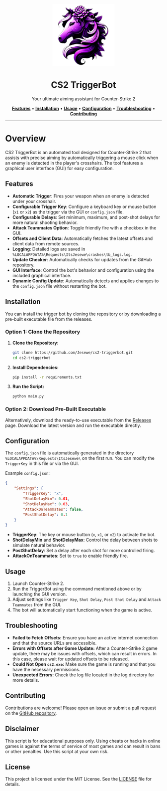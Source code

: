 <div align="center">
   <img src="src/img/icon.png" alt="CS2 TriggerBot" width="200" height="200">
   <h1>CS2 TriggerBot</h1>
   <p>Your ultimate aiming assistant for Counter-Strike 2</p>
   <a href="#features"><strong>Features</strong></a> •
   <a href="#installation"><strong>Installation</strong></a> •
   <a href="#usage"><strong>Usage</strong></a> •
   <a href="#configuration"><strong>Configuration</strong></a> •
   <a href="#troubleshooting"><strong>Troubleshooting</strong></a> •
   <a href="#contributing"><strong>Contributing</strong></a>
</div>

---

# Overview
CS2 TriggerBot is an automated tool designed for Counter-Strike 2 that assists with precise aiming by automatically triggering a mouse click when an enemy is detected in the player's crosshairs. The tool features a graphical user interface (GUI) for easy configuration.

## Features
- **Automatic Trigger**: Fires your weapon when an enemy is detected under your crosshair.
- **Configurable Trigger Key**: Configure a keyboard key or mouse button (`x1` or `x2`) as the trigger via the GUI or `config.json` file.
- **Configurable Delays**: Set minimum, maximum, and post-shot delays for more natural shooting behavior.
- **Attack Teammates Option**: Toggle friendly fire with a checkbox in the GUI.
- **Offsets and Client Data**: Automatically fetches the latest offsets and client data from remote sources.
- **Logging**: Detailed logs are saved in `%LOCALAPPDATA%\Requests\ItsJesewe\crashes\tb_logs.log`.
- **Update Checker**: Automatically checks for updates from the GitHub repository.
- **GUI Interface**: Control the bot's behavior and configuration using the included graphical interface.
- **Dynamic Config Update**: Automatically detects and applies changes to the `config.json` file without restarting the bot.

## Installation

You can install the trigger bot by cloning the repository or by downloading a pre-built executable file from the releases.

### Option 1: Clone the Repository

1. **Clone the Repository:**
   ```bash
   git clone https://github.com/Jesewe/cs2-triggerbot.git
   cd cs2-triggerbot
   ```

2. **Install Dependencies:**
   ```bash
   pip install -r requirements.txt
   ```

3. **Run the Script:**
   ```bash
   python main.py
   ```

### Option 2: Download Pre-Built Executable

Alternatively, download the ready-to-use executable from the [Releases](https://github.com/Jesewe/cs2-triggerbot/releases) page. Download the latest version and run the executable directly.

## Configuration
The `config.json` file is automatically generated in the directory `%LOCALAPPDATA%\Requests\ItsJesewe\` on the first run. You can modify the `TriggerKey` in this file or via the GUI.

Example `config.json`:
```json
{
    "Settings": {
        "TriggerKey": "x",
        "ShotDelayMin": 0.01,
        "ShotDelayMax": 0.03,
        "AttackOnTeammates": false,
        "PostShotDelay": 0.1
    }
}
```

- **TriggerKey**: The key or mouse button (`x`, `x1`, or `x2`) to activate the bot.
- **ShotDelayMin** and **ShotDelayMax**: Control the delay between shots to simulate natural behavior.
- **PostShotDelay**: Set a delay after each shot for more controlled firing.
- **AttackOnTeammates**: Set to `true` to enable friendly fire.

## Usage
1. Launch Counter-Strike 2.
2. Run the TriggerBot using the command mentioned above or by launching the GUI version.
3. Adjust settings like `Trigger Key`, `Shot Delay`, `Post Shot Delay` and `Attack Teammates` from the GUI.
4. The bot will automatically start functioning when the game is active.

## Troubleshooting
- **Failed to Fetch Offsets:** Ensure you have an active internet connection and that the source URLs are accessible.
- **Errors with Offsets after Game Update:** After a Counter-Strike 2 game update, there may be issues with offsets, which can result in errors. In this case, please wait for updated offsets to be released.
- **Could Not Open `cs2.exe`:** Make sure the game is running and that you have the necessary permissions.
- **Unexpected Errors:** Check the log file located in the log directory for more details.

## Contributing
Contributions are welcome! Please open an issue or submit a pull request on the [GitHub repository](https://github.com/Jesewe/cs2-triggerbot).

## Disclaimer
This script is for educational purposes only. Using cheats or hacks in online games is against the terms of service of most games and can result in bans or other penalties. Use this script at your own risk.

## License
This project is licensed under the MIT License. See the [LICENSE](LICENSE) file for details.